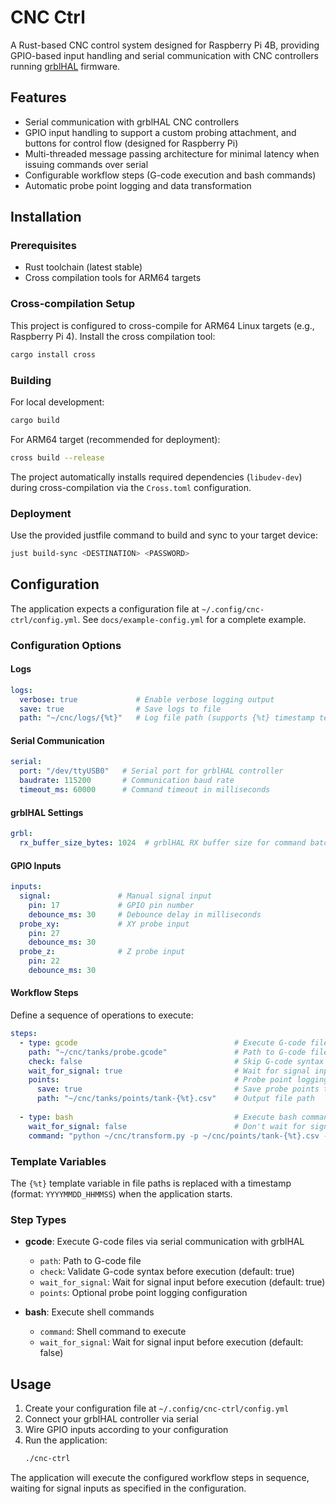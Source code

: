 # CNC Ctrl

A Rust-based CNC control system designed for Raspberry Pi 4B, providing GPIO-based input handling and serial communication with CNC controllers running [grblHAL](https://github.com/grblHAL/core) firmware.

## Features

- Serial communication with grblHAL CNC controllers
- GPIO input handling to support a custom probing attachment, and buttons for control flow (designed for Raspberry Pi)
- Multi-threaded message passing architecture for minimal latency when issuing commands over serial
- Configurable workflow steps (G-code execution and bash commands)
- Automatic probe point logging and data transformation

## Installation

### Prerequisites

- Rust toolchain (latest stable)
- Cross compilation tools for ARM64 targets

### Cross-compilation Setup

This project is configured to cross-compile for ARM64 Linux targets (e.g., Raspberry Pi 4). Install the cross compilation tool:

```bash
cargo install cross
```

### Building

For local development:
```bash
cargo build
```

For ARM64 target (recommended for deployment):
```bash
cross build --release
```

The project automatically installs required dependencies (`libudev-dev`) during cross-compilation via the `Cross.toml` configuration.

### Deployment

Use the provided justfile command to build and sync to your target device:
```bash
just build-sync <DESTINATION> <PASSWORD>
```

## Configuration

The application expects a configuration file at `~/.config/cnc-ctrl/config.yml`. See `docs/example-config.yml` for a complete example.

### Configuration Options

#### Logs
```yaml
logs:
  verbose: true             # Enable verbose logging output
  save: true                # Save logs to file
  path: "~/cnc/logs/{%t}"   # Log file path (supports {%t} timestamp template)
```

#### Serial Communication
```yaml
serial:
  port: "/dev/ttyUSB0"   # Serial port for grblHAL controller
  baudrate: 115200       # Communication baud rate
  timeout_ms: 60000      # Command timeout in milliseconds
```

#### grblHAL Settings
```yaml
grbl:
  rx_buffer_size_bytes: 1024  # grblHAL RX buffer size for command batching
```

#### GPIO Inputs
```yaml
inputs:
  signal:               # Manual signal input
    pin: 17             # GPIO pin number
    debounce_ms: 30     # Debounce delay in milliseconds
  probe_xy:             # XY probe input
    pin: 27
    debounce_ms: 30
  probe_z:              # Z probe input
    pin: 22
    debounce_ms: 30
```

#### Workflow Steps
Define a sequence of operations to execute:

```yaml
steps:
  - type: gcode                                   # Execute G-code file
    path: "~/cnc/tanks/probe.gcode"               # Path to G-code file
    check: false                                  # Skip G-code syntax checking
    wait_for_signal: true                         # Wait for signal input (default: true)
    points:                                       # Probe point logging (optional)
      save: true                                  # Save probe points to file
      path: "~/cnc/tanks/points/tank-{%t}.csv"    # Output file path
  
  - type: bash                                    # Execute bash command
    wait_for_signal: false                        # Don't wait for signal (default: false)
    command: "python ~/cnc/transform.py -p ~/cnc/points/tank-{%t}.csv -o ~/cnc/cut.gcode"
```

### Template Variables

The `{%t}` template variable in file paths is replaced with a timestamp (format: `YYYYMMDD_HHMMSS`) when the application starts.

### Step Types

- **gcode**: Execute G-code files via serial communication with grblHAL
  - `path`: Path to G-code file
  - `check`: Validate G-code syntax before execution (default: true)
  - `wait_for_signal`: Wait for signal input before execution (default: true)
  - `points`: Optional probe point logging configuration

- **bash**: Execute shell commands
  - `command`: Shell command to execute
  - `wait_for_signal`: Wait for signal input before execution (default: false)

## Usage

1. Create your configuration file at `~/.config/cnc-ctrl/config.yml`
2. Connect your grblHAL controller via serial
3. Wire GPIO inputs according to your configuration
4. Run the application:
   ```bash
   ./cnc-ctrl
   ```

The application will execute the configured workflow steps in sequence, waiting for signal inputs as specified in the configuration.
